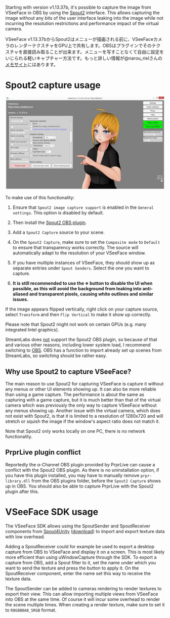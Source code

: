 ﻿Starting with version v1.13.37b, it's possible to capture the image from VSeeFace in OBS by using the [Spout2](https://spout.zeal.co/) interface. This allows capturing the image without any bits of the user interface leaking into the image while not incurring the resolution restrictions and performance impact of the virtual camera.

<span lang="ja">VSeeFace v1.13.37bからSpout2はメニューが描画される前に、VSeeFaceカメラのレンダーテクスチャをGPU上で共有します。OBSはプラグインでそのテクスチャを直接読み取ることが出来ます。メニューを写すことなくて自由に設定をいじられる軽いキャプチャー方法です。もっと詳しい情報が@narou_rielさんの[メモサイト](https://scrapbox.io/riel-tech/VSeeFace%E3%81%A7Spout2%E3%82%92%E4%BD%BF%E3%81%86)にはあります。</span>

# Spout2 capture usage

<img src="/assets/img/Spout2.png" alt="VSeeFace screenshot">

To make use of this functionality:

1) Ensure that `Spout2 image capture support` is enabled in the `General settings`. This option is disabled by default.

2) Then install the [Spout2 OBS plugin](https://github.com/Off-World-Live/obs-spout2-plugin/releases).

3) Add a `Spout2 Capture` source to your scene.

4) On the `Spout2 Capture`, make sure to set the `Composite mode` to `Default` to ensure that transparency works correctly. The source will automatically adapt to the resolution of your VSeeFace window.

5) If you have multiple instances of VSeeFace, they should show up as separate entries under `Spout Senders`. Select the one you want to capture.

6) **It is still recommended to use the ※ button to disable the UI when possible, as this will avoid the background from leaking into anti-aliased and transparent pixels, causing white outlines and similar issues.**

If the image appears flipped vertically, right click on your capture source, select `Transform` and then `Flip Vertical` to make it show up correctly.

Please note that Spout2 might not work on certain GPUs (e.g. many integrated Intel graphics).

StreamLabs does [not](https://github.com/Off-World-Live/obs-spout2-plugin/issues/37) support the Spout2 OBS plugin, so because of that and various other reasons, including lower system load, I recommend switching to [OBS](https://obsproject.com/). OBS has a function to import already set up scenes from StreamLabs, so switching should be rather easy.

## Why use Spout2 to capture VSeeFace?

The main reason to use Spout2 for capturing VSeeFace is capture it without any menus or other UI elements showing up. It can also be more reliable than using a game capture. The performance is about the same as capturing with a game capture, but it is much better than that of the virtual camera which was previously the only way to capture VSeeFace without any menus showing up. Another issue with the virtual camera, which does not exist with Spout2, is that it is limited to a resolution of 1280x720 and will stretch or squish the image if the window's aspect ratio does not match it.

Note that Spout2 only works locally on one PC, there is no network functionality.

## PrprLive plugin conflict

Reportedly the α-Channel OBS plugin provided by PrprLive can cause a conflict with the Spout2 OBS plugin. As there is no uninstallation option, if you have this plugin installed, you may have to manually remove `prpr-library.dll` from the OBS plugins folder, before the `Spout2 Capture` shows up in OBS. You should also be able to capture PrprLive with the Spout2 plugin after this.

# VSeeFace SDK usage

The VSeeFace SDK allows using the SpoutSender and SpoutReceiver components from [Spout4Unity](https://github.com/sloopidoopi/Spout4Unity/tree/5cb448f30b807aa08d98269fef04d59547c201bd) ([download](https://github.com/sloopidoopi/Spout4Unity/archive/5cb448f30b807aa08d98269fef04d59547c201bd.zip)) to import and export texture data with low overhead.

Adding a SpoutReceiver could for example be used to export a desktop capture from OBS to VSeeFace and display it on a screen. This is most likely more efficient than using uWindowCapture through the SDK. To export a capture from OBS, add a Spout filter to it, set the name under which you want to send the texture and press the button to apply it. On the SpoutReceiver component, enter the name set this way to receive the texture data.

The SpoutSender can be added to cameras rendering to render textures to export their view. This can allow importing multiple views from VSeeFace into OBS at the same time. Of course it will incur some overhead to render the scene multiple times. When creating a render texture, make sure to set it to `R8G8B8A8_SRGB` format.
